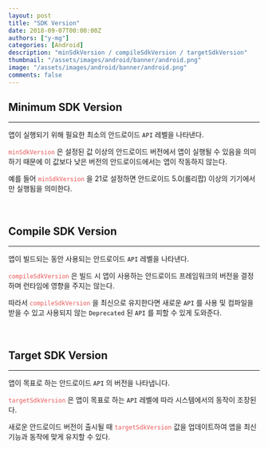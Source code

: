 ```yaml
---
layout: post
title: "SDK Version"
date: 2018-09-07T00:00:00Z
authors: ["y-mg"]
categories: [Android]
description: "minSdkVersion / compileSdkVersion / targetSdkVersion"
thumbnail: "/assets/images/android/banner/android.png"
image: "/assets/images/android/banner/android.png"
comments: false
---
```


## Minimum SDK Version
***
앱이 실행되기 위해 필요한 최소의 안드로이드 `API` 레벨을 나타낸다. 
<br/>

<code style="color: #eb5657;">minSdkVersion</code> 은 설정된 값 이상의 안드로이드 버전에서 앱이 실행될 수 있음을 의미하기 때문에 이 값보다 낮은 버전의 안드로이드에서는 앱이 작동하지 않는다. 
<br/>

예를 들어 <code style="color: #eb5657;">minSdkVersion</code> 을 21로 설정하면 안드로이드 5.0(롤리팝) 이상의 기기에서만 실행됨을 의미한다.
<br/>
<br/>
<br/>


## Compile SDK Version
***
앱이 빌드되는 동안 사용되는 안드로이드 `API` 레벨을 나타낸다. 
<br/>

<code style="color: #eb5657;">compileSdkVersion</code> 은 빌드 시 앱이 사용하는 안드로이드 프레임워크의 버전을 결정하며 런타임에 영향을 주지는 않는다.
<br/>

따라서 <code style="color: #eb5657;">compileSdkVersion</code> 을 최신으로 유지한다면 새로운 `API` 를 사용 및 컴파일을 받을 수 있고 사용되지 않는 `Deprecated` 된 `API` 를 피할 수 있게 도와준다.
<br/>
<br/>
<br/>


## Target SDK Version
***
앱이 목표로 하는 안드로이드 `API` 의 버전을 나타냅니다. 
<br/>

<code style="color: #eb5657;">targetSdkVersion</code> 은 앱이 목표로 하는 `API` 레벨에 따라 시스템에서의 동작이 조장된다.
<br/>

새로운 안드로이드 버전이 출시될 때 <code style="color: #eb5657;">targetSdkVersion</code> 값을 업데이트하여 앱을 최신 기능과 동작에 맞게 유지할 수 있다.